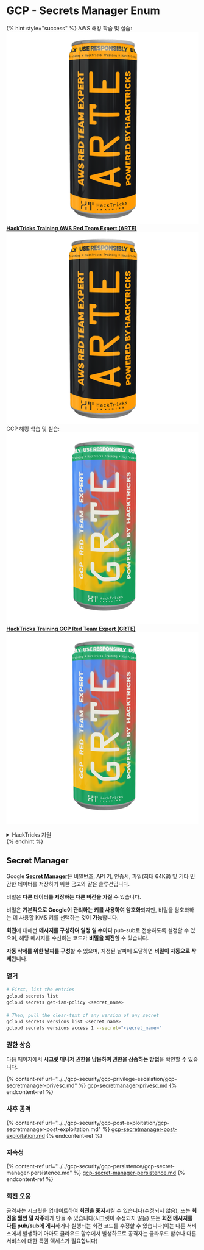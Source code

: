 # GCP - Secrets Manager Enum

{% hint style="success" %}
AWS 해킹 학습 및 실습:<img src="/.gitbook/assets/image.png" alt="" data-size="line">[**HackTricks Training AWS Red Team Expert (ARTE)**](https://training.hacktricks.xyz/courses/arte)<img src="/.gitbook/assets/image.png" alt="" data-size="line">\
GCP 해킹 학습 및 실습: <img src="/.gitbook/assets/image (2).png" alt="" data-size="line">[**HackTricks Training GCP Red Team Expert (GRTE)**<img src="/.gitbook/assets/image (2).png" alt="" data-size="line">](https://training.hacktricks.xyz/courses/grte)

<details>

<summary>HackTricks 지원</summary>

* [**구독 요금제**](https://github.com/sponsors/carlospolop)를 확인하세요!
* 💬 [**Discord 그룹**](https://discord.gg/hRep4RUj7f) 또는 [**텔레그램 그룹**](https://t.me/peass)에 **참여**하거나 **트위터** 🐦 [**@hacktricks\_live**](https://twitter.com/hacktricks\_live)**를 팔로우**하세요.
* **HackTricks** 및 **HackTricks Cloud** 깃허브 저장소에 PR을 제출하여 해킹 트릭을 **공유**하세요.

</details>
{% endhint %}

## Secret Manager

Google [**Secret Manager**](https://cloud.google.com/solutions/secrets-management/)은 비밀번호, API 키, 인증서, 파일(최대 64KB) 및 기타 민감한 데이터를 저장하기 위한 금고와 같은 솔루션입니다.

비밀은 **다른 데이터를 저장하는 다른 버전을 가질 수** 있습니다.

비밀은 **기본적으로 Google이 관리하는 키를 사용하여 암호화**되지만, 비밀을 암호화하는 데 사용할 KMS 키를 선택하는 것이 **가능**합니다.

**회전**에 대해선 **메시지를 구성하여 일정 일 수마다** pub-sub로 전송하도록 설정할 수 있으며, 해당 메시지를 수신하는 코드가 **비밀을 회전**할 수 있습니다.

**자동 삭제를 위한 날짜를 구성**할 수 있으며, 지정된 날짜에 도달하면 **비밀이 자동으로 삭제**됩니다.

### 열거
```bash
# First, list the entries
gcloud secrets list
gcloud secrets get-iam-policy <secret_name>

# Then, pull the clear-text of any version of any secret
gcloud secrets versions list <secret_name>
gcloud secrets versions access 1 --secret="<secret_name>"
```
### 권한 상승

다음 페이지에서 **시크릿 매니저 권한을 남용하여 권한을 상승하는 방법**을 확인할 수 있습니다.

{% content-ref url="../../gcp-security/gcp-privilege-escalation/gcp-secretmanager-privesc.md" %}
[gcp-secretmanager-privesc.md](../../gcp-security/gcp-privilege-escalation/gcp-secretmanager-privesc.md)
{% endcontent-ref %}

### 사후 공격

{% content-ref url="../../gcp-security/gcp-post-exploitation/gcp-secretmanager-post-exploitation.md" %}
[gcp-secretmanager-post-exploitation.md](../../gcp-security/gcp-post-exploitation/gcp-secretmanager-post-exploitation.md)
{% endcontent-ref %}

### 지속성

{% content-ref url="../../gcp-security/gcp-persistence/gcp-secret-manager-persistence.md" %}
[gcp-secret-manager-persistence.md](../../gcp-security/gcp-persistence/gcp-secret-manager-persistence.md)
{% endcontent-ref %}

### 회전 오용

공격자는 시크릿을 업데이트하여 **회전을 중지**시킬 수 있습니다(수정되지 않음), 또는 **회전을 훨씬 덜 자주**하게 만들 수 있습니다(시크릿이 수정되지 않음) 또는 **회전 메시지를 다른 pub/sub에 게시**하거나 실행되는 회전 코드를 수정할 수 있습니다(이는 다른 서비스에서 발생하며 아마도 클라우드 함수에서 발생하므로 공격자는 클라우드 함수나 다른 서비스에 대한 특권 액세스가 필요합니다)
